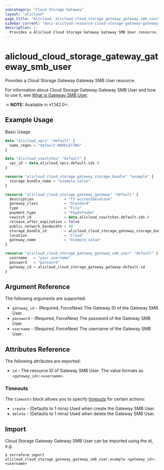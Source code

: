 ```yaml
---
subcategory: "Cloud Storage Gateway"
layout: "alicloud"
page_title: "Alicloud: alicloud_cloud_storage_gateway_gateway_smb_user"
sidebar_current: "docs-alicloud-resource-cloud-storage-gateway-gateway-smb-user"
description: |-
  Provides a Alicloud Cloud Storage Gateway Gateway SMB User resource.
---
```


# alicloud\_cloud\_storage\_gateway\_gateway\_smb\_user

Provides a Cloud Storage Gateway Gateway SMB User resource.

For information about Cloud Storage Gateway Gateway SMB User and how to use it, see [What is Gateway SMB User](https://www.alibabacloud.com/help/en/doc-detail/53972.htm).

-> **NOTE:** Available in v1.142.0+.

## Example Usage

Basic Usage

```terraform
data "alicloud_vpcs" "default" {
  name_regex = "default-NODELETING"
}

data "alicloud_vswitches" "default" {
  vpc_id = data.alicloud_vpcs.default.ids.0
}

resource "alicloud_cloud_storage_gateway_storage_bundle" "example" {
  storage_bundle_name = "example_value"
}

resource "alicloud_cloud_storage_gateway_gateway" "default" {
  description              = "tf-acctestDesalone"
  gateway_class            = "Standard"
  type                     = "File"
  payment_type             = "PayAsYouGo"
  vswitch_id               = data.alicloud_vswitches.default.ids.0
  release_after_expiration = false
  public_network_bandwidth = 40
  storage_bundle_id        = alicloud_cloud_storage_gateway_storage_bundle.example.id
  location                 = "Cloud"
  gateway_name             = "example_value"
}

resource "alicloud_cloud_storage_gateway_gateway_smb_user" "default" {
  username   = "your_username"
  password   = "password"
  gateway_id = alicloud_cloud_storage_gateway_gateway.default.id
}

```

## Argument Reference

The following arguments are supported:

* `gateway_id` - (Required, ForceNew) The Gateway ID of the Gateway SMB User.
* `password` - (Required, ForceNew) The password of the Gateway SMB User.
* `username` - (Required, ForceNew) The username of the Gateway SMB User.

## Attributes Reference

The following attributes are exported:

* `id` - The resource ID of Gateway SMB User. The value formats as `<gateway_id>:<username>`.

### Timeouts

The `timeouts` block allows you to specify [timeouts](https://www.terraform.io/docs/configuration-0-11/resources.html#timeouts) for certain actions:

* `create` - (Defaults to 1 mins) Used when create the Gateway SMB User.
* `delete` - (Defaults to 1 mins) Used when delete the Gateway SMB User.

## Import

Cloud Storage Gateway Gateway SMB User can be imported using the id, e.g.

```shell
$ terraform import alicloud_cloud_storage_gateway_gateway_smb_user.example <gateway_id>:<username>
```
